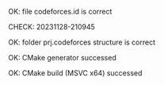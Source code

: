 OK: file codeforces.id is correct
CHECK: 20231128-210945
OK: folder prj.codeforces structure is correct
OK: CMake generator successed
OK: CMake build (MSVC x64) successed
